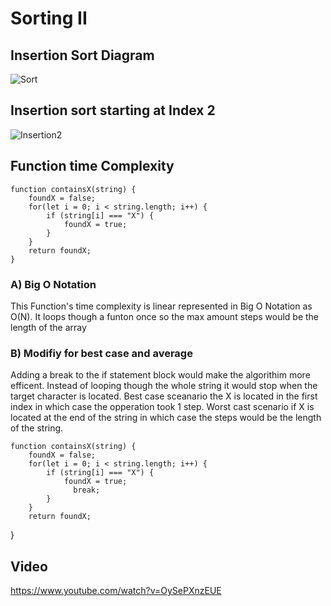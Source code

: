 # Sorting II

## Insertion Sort Diagram
![Sort](https://github.com/user-attachments/assets/e96b7f90-674d-4b68-84b4-a8a88197910f)

## Insertion sort starting at Index 2
![Insertion2](https://github.com/user-attachments/assets/827884e3-f6a2-40fa-b15b-0832fd974d5b)

## Function time Complexity
```
function containsX(string) {
	foundX = false;
	for(let i = 0; i < string.length; i++) { 
		if (string[i] === "X") {
			foundX = true; 
		}
	}
	return foundX; 
}
```
### A) Big O Notation
This Function's time complexity is linear represented in Big O Notation as O(N).
It loops though a funton once so the max amount steps would be the length of the array 
### B) Modifiy for best case and average
Adding a break to the if statement block would make the algorithim more efficent. Instead of looping though the whole string it would stop when the target character is located.
Best case sceanario the X is located in the first index in which case the opperation took 1 step.
Worst cast scenario if X is located at the end of the string in which case the steps would be the length of the string.
```
function containsX(string) {
	foundX = false;
	for(let i = 0; i < string.length; i++) { 
		if (string[i] === "X") {
			foundX = true;
              break;
		}
	}
	return foundX;
```
}
## Video
https://www.youtube.com/watch?v=OySePXnzEUE
